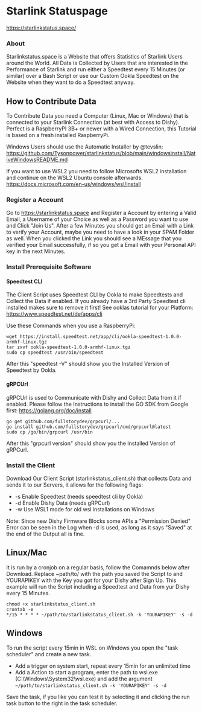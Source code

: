 # Starlink Statuspage

https://starlinkstatus.space/

### About

Starlinkstatus.space is a Website that offers Statistics of Starlink Users around the World. All Data is Collected by Users that are interested in the Performance of Starlink and run either a Speedtest every 15 Minutes (or similar) over a Bash Script or use our Custom Ookla Speedtest on the Website when they want to do a Speedtest anyway.

## How to Contribute Data

To Contribute Data you need a Computer (Linux, Mac or Windows) that is connected to your Starlink Connection (at best with Access to Dishy).
Perfect is a RaspberryPI 3B+ or newer with a Wired Connection, this Tutorial is based on a fresh installed RaspberryPi.

Windows Users should use the Automatic Installer by @tevslin:
https://github.com/Tysonpower/starlinkstatus/blob/main/windowsinstall/NativeWindowsREADME.md

If you want to use WSL2 you need to follow Microsofts WSL2 installation and continue on the WSL2 Ubuntu console afterwards.
https://docs.microsoft.com/en-us/windows/wsl/install

### Register a Account

Go to https://starlinkstatus.space and Register a Account by entering a Valid Email, a Username of your Choice as well as a Password you want to use and Click "Join Us". 
After a few Minutes you should get an Email with a Link to verify your Account, maybe you need to have a look in your SPAM Folder as well.
When you clicked the Link you should see a MEssage that you verified your Email successfully, if so you get a Email with your Personal API key in the next Minutes.

### Install Prerequisite Software

#### Speedtest CLI

The Client Script uses Speedtest CLI by Ookla to make Speedtests and Collect the Data if enabled.
If you already have a 3rd Party Speedtest cli installed makes sure to remove it first!
See ooklas tutorial for your Platform: https://www.speedtest.net/de/apps/cli

Use these Commands when you use a RaspberryPi:
```
wget https://install.speedtest.net/app/cli/ookla-speedtest-1.0.0-armhf-linux.tgz
tar zxvf ookla-speedtest-1.0.0-armhf-linux.tgz
sudo cp speedtest /usr/bin/speedtest
```
After this "speedtest -V" should show you the Installed Version of Speedtest by Ookla.

#### gRPCUrl

gRPCUrl is used to Communicate with Dishy and Collect Data from it if enabled.
Please follow the Instructions to install the GO SDK from Google first: https://golang.org/doc/install
```
go get github.com/fullstorydev/grpcurl/...
go install github.com/fullstorydev/grpcurl/cmd/grpcurl@latest
sudo cp /go/bin/grpcurl /usr/bin
```
After this "grpcurl version" should show you the Installed Version of gRPCurl.

### Install the Client

Download Our Client Script (starlinkstatus_client.sh) that collects Data and sends it to our Servers, it allows for the following flags:

* -s    Enable Speedtest (needs speedtest cli by Ookla)
* -d    Enable Dishy Data (needs gRPCurl)
* -w    Use WSL1 mode for old wsl installations on Windows

Note: Since new Dishy Firmware Blocks some APIs a "Permission Denied" Error can be seen in the Log when -d is used, as long as it says "Saved" at the end of the Output all is fine.

## Linux/Mac
It is run by a cronjob on a regular basis, follow the Comamnds below after Download.
Replace ~path/to/ with the path you saved the Script to and YOURAPIKEY with the Key you got for your Dishy after Sign Up.
This example will run the Script including a Speedtest and Data from yur Dishy every 15 Minutes.
```
chmod +x starlinkstatus_client.sh
crontab -e
*/15 * * * * ~/path/to/starlinkstatus_client.sh -k 'YOURAPIKEY' -s -d
```

## Windows
To run the script every 15min in WSL on Windows you open the "task scheduler" and create a new task.
- Add a trigger on system start, repeat every 15min for an unlimited time
- Add a Action to start a program, enter the path to wsl.exe (C:\Windows\System32\wsl.exe) and add the argument `~/path/to/starlinkstatus_client.sh -k 'YOURAPIKEY' -s -d`

Save the task, if you like you can test it by selecting it and clicking the run task button to the right in the task scheduler.
